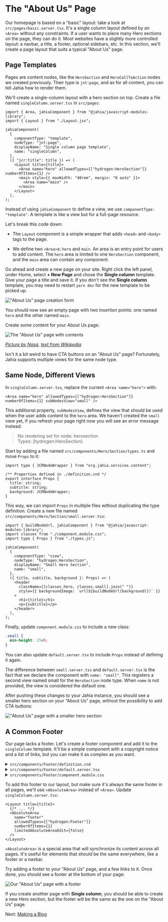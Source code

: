 # The "About Us" Page

Our homepage is based on a "basic" layout: take a look at `src/pages/basic.server.tsx`. It's a single column layout defined by an `<Area>` without any constraints. If a user wants to place many Hero sections on the page, they can do it. Most websites have a slightly more controlled layout: a navbar, a title, a footer, optional sidebars, etc. In this section, we'll create a page layout that suits a typical "About Us" page.

## Page Templates

Pages are content nodes, like the `HeroSection` and `HeroCallToAction` nodes we created previously. Their type is `jnt:page`, and as for all content, you can tell Jahia how to render them.

We'll create a single-column layout with a hero section on top. Create a file named `singleColumn.server.tsx` in `src/pages`:

```tsx
import { Area, jahiaComponent } from "@jahia/javascript-modules-library";
import { Layout } from "./Layout.jsx";

jahiaComponent(
  {
    componentType: "template",
    nodeType: "jnt:page",
    displayName: "Single column page template",
    name: "singleColumn",
  },
  ({ "jcr:title": title }) => (
    <Layout title={title}>
      <Area name="hero" allowedTypes={["hydrogen:HeroSection"]} numberOfItems={1} />
      <main style={{ maxWidth: "40rem", margin: "0 auto" }}>
        <Area name="main" />
      </main>
    </Layout>
  ),
);
```

Instead of using `jahiaComponent` to define a view, we use `componentType: "template"`. A template is like a view but for a full-page resource.

Let's break this code down:

- The `Layout` component is a simple wrapper that adds `<head>` and `<body>` tags to the page.

- We define two `<Area>`s: `hero` and `main`. An area is an entry point for users to add content.
  The `hero` area is limited to one `HeroSection` component, and the `main` area can contain any component.

Go ahead and create a new page on your site. Right click the left panel, under Home, select **+ New Page** and chose the **Single column** template. Give your page a title and save it. If you don't see the **Single column** template, you may need to restart `yarn dev` for the new template to be picked up.

!["About Us" page creation form](create-about-page.png)

You should now see an empty page with two insertion points: one named `hero` and the other named `main`.

Create some content for your About Us page:

![The "About Us" page with contents](about-us-big-hero.png)

_[Picture by Nasa](https://unsplash.com/photos/photo-of-outer-space-Q1p7bh3SHj8), [text from Wikipedia](https://en.wikipedia.org/w/index.php?title=Hydrogen&oldid=1279844492)_

Isn't it a bit weird to have CTA buttons on an "About Us" page? Fortunately, Jahia supports multiple views for the same node type.

## Same Node, Different Views

In `singleColumn.server.tsx`, replace the current `<Area name="hero">` with:

```tsx
<Area name="hero" allowedTypes={["hydrogen:HeroSection"]} numberOfItems={1} subNodesView="small" />
```

This additional property, `subNodesView`, defines the view that should be used when the user adds content to the `hero` area. We haven't created the `small` view yet, if you refresh your page right now you will see an error message instead:

> No rendering set for node: herosection<br/>
> Types: [hydrogen:HeroSection]

Start by adding a file named `src/components/Hero/Section/types.ts` and move `Props` to it:

```tsx
import type { JCRNodeWrapper } from "org.jahia.services.content";

/** Properties defined in ./definition.cnd */
export interface Props {
  title: string;
  subtitle: string;
  background: JCRNodeWrapper;
}
```

This way, we can import `Props` in multiple files without duplicating the type definition. Create a new file named `src/components/Hero/Section/small.server.tsx`:

```tsx
import { buildNodeUrl, jahiaComponent } from "@jahia/javascript-modules-library";
import classes from "./component.module.css";
import type { Props } from "./types.js";

jahiaComponent(
  {
    componentType: "view",
    nodeType: "hydrogen:HeroSection",
    displayName: "Small Hero Section",
    name: "small",
  },
  ({ title, subtitle, background }: Props) => (
    <header
      className={[classes.hero, classes.small].join(" ")}
      style={{ backgroundImage: `url(${buildNodeUrl(background)})` }}
    >
      <h1>{title}</h1>
      <p>{subtitle}</p>
    </header>
  ),
);
```

Finally, update `component.module.css` to include a new class:

```css
.small {
  min-height: 25vh;
}
```

You can also update `default.server.tsx` to include `Props` instead of defining it again.

The difference between `small.server.tsx` and `default.server.tsx` is the fact that we declare the component with `name: "small"`. This registers a second view named small for the `HeroSection` node type. When `name` is not provided, the view is considered the default one.

After pushing these changes to your Jahia instance, you should see a smaller hero section on your "About Us" page, without the possibility to add CTA buttons:

!["About Us" page with a smaller hero section](about-us-small-hero.png)

## A Common Footer

Our page lacks a footer. Let's create a footer component and add it to the `singleColumn` template. It'll be a simple component with a copyright notice and a list of links, but you can make it as complex as you want.

<details>
<summary><code>src/components/Footer/definition.cnd</code></summary>

```cnd
[hydrogen:Footer] > jnt:content, hydrogen:component orderable
 - notice (string) i18n mandatory
 + * (jmix:link) = jmix:link

```

</details>

<details>
<summary><code>src/components/Footer/default.server.tsx</code></summary>

```tsx
import {
  AddContentButtons,
  getChildNodes,
  jahiaComponent,
  Render,
} from "@jahia/javascript-modules-library";
import classes from "./component.module.css";

interface Props {
  notice: string;
}

jahiaComponent(
  {
    componentType: "view",
    nodeType: "hydrogen:Footer",
    displayName: "Default Footer",
  },
  ({ notice }: Props, { renderContext, currentNode }) => {
    return (
      <footer className={classes.footer}>
        {/* In edition mode, links are piled up to make edition easier */}
        <nav style={{ flexDirection: renderContext.isEditMode() ? "column" : "row" }}>
          {getChildNodes(currentNode, -1, 0, (node) => node.isNodeType("jnt:content")).map(
            (node) => (
              // @ts-expect-error Fix the types
              <Render key={node.getIdentifier()} node={node} />
            ),
          )}
          <AddContentButtons />
        </nav>
        <p>
          © {new Date().getFullYear()} {notice}
        </p>
      </footer>
    );
  },
);
```

</details>

<details>
<summary><code>src/components/Footer/component.module.css</code></summary>

```css
.footer {
  padding: 4rem 1rem;
  color: #fff;
  background: linear-gradient(to bottom, #024, #000);

  > nav {
    display: flex;
    justify-content: center;
    gap: 1rem;
    margin-block: 1rem;
  }

  > p {
    text-align: center;
  }

  a {
    color: inherit;
  }
}
```

</details>

To add this footer to our layout, but make sure it's always the same footer in all pages, we'll use `<AbsoluteArea>` instead of `<Area>`. Update `singleColumn.server.tsx`:

```tsx
<Layout title={title}>
  {/* ... */}
  <AbsoluteArea
    name="footer"
    allowedTypes={["hydrogen:Footer"]}
    numberOfItems={1}
    limitedAbsoluteAreaEdit={false}
  />
</Layout>
```

`<AbsoluteArea>` is a special area that will synchronize its content across all pages. It's useful for elements that should be the same everywhere, like a footer or a navbar.

Try adding a footer to your "About Us" page, and a few links to it. Once done, you should see a footer at the bottom of your page:

![Our "About Us" page with a footer](footer.png)

If you create another page with **Single column**, you should be able to create a new Hero section, but the footer will be the same as the one on the "About Us" page.

Next: [Making a Blog](../4-making-a-blog/)
